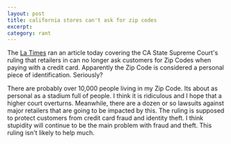 ```yaml
---
layout: post
title: california stores can't ask for zip codes
excerpt:
category: rant
---
```

The [La Times][] ran an article today covering the CA State Supreme Court's ruling that retailers in can no longer ask customers for Zip Codes when paying with a credit card.   Apparently the Zip Code is considered a personal piece of identification.  Seriously?  

There are probably over 10,000 people living in my Zip Code.  Its about as personal as a stadium full of people.  I think it is ridiculous and I hope that a higher court overturns.  Meanwhile, there are a dozen or so lawsuits against major retailers that are going to be impacted by this.  The ruling is supposed to protect customers from credit card fraud and identity theft.  I think stupidity will continue to be the main problem with fraud and theft.  This ruling isn't likely to help much.


[La Times]:http://www.latimes.com/business/la-fi-0211-privacy-20110211,0,6098077.story?track=rss